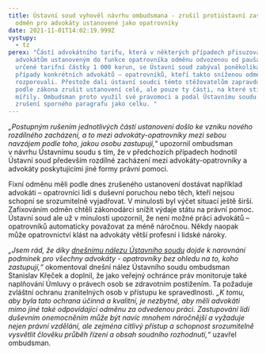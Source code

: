 ```yaml
---
title: Ústavní soud vyhověl návrhu ombudsmana - zrušil protiústavní zastropování
  odměn pro advokáty ustanovené jako opatrovníky
date: 2021-11-01T14:02:19.999Z
vystupy:
  - tz
perex: "Částí advokátního tarifu, která v některých případech přisuzovala
  advokátům ustanoveným do funkce opatrovníka odměnu odvozenou od paušálně
  určené tarifní částky 1 000 korun, se Ústavní soud zabýval poněkolikáté. Šlo o
  případy konkrétních advokátů – opatrovníků, kteří takto sníženou odměnu
  rozporovali. Přestože dali ústavní soudci těmto stěžovatelům zapravdu, nemohli
  podle zákona zrušit ustanovení celé, ale pouze ty části, na které stížnosti
  mířily. Ombudsman proto využil své pravomoci a podal Ústavnímu soudu návrh na
  zrušení sporného paragrafu jako celku. "
---
```

<p><em>&bdquo;Postupným rušením jednotlivých částí ustanovení došlo ke vzniku nového rozdílného zacházení, a to mezi advokáty-opatrovníky mezi sebou navzájem podle toho, jakou osobu zastupují,</em>&ldquo; upozornil ombudsman v&nbsp;návrhu Ústavnímu soudu s&nbsp;tím, že v&nbsp;předchozích případech hodnotil Ústavní soud především rozdílné zacházení mezi advokáty-opatrovníky a advokáty poskytujícími jiné formy právní pomoci.</p>

<p>Fixní odměnu měli podle dnes zrušeného ustanovení dostávat například advokáti &ndash; opatrovníci lidí s duševní poruchou nebo těch, kteří nejsou schopní se srozumitelně vyjadřovat. V&nbsp;minulosti byl výčet situací ještě širší. Zafixováním odměn chtěli zákonodárci snížit výdaje státu na právní pomoc. Ústavní soud ale už v&nbsp;minulosti upozornil, že není možné práci advokátů &ndash; opatrovníků automaticky považovat za méně náročnou. Někdy naopak může opatrovnictví klást na advokáty větší profesní i lidské nároky.</p>

<p><em>&bdquo;Jsem rád, že díky <a href="https://www.usoud.cz/aktualne/ustavni-soud-zrusil-i-zbyvajici-cast-ustanoveni-advokatniho-tarifu-upravujici-vypocet-odmeny-advokata-jako-opatrovnika">dnešnímu nálezu Ústavního soudu</a> dojde k&nbsp;narovnání podmínek pro všechny advokáty - opatrovníky bez ohledu na to, koho zastupují,&ldquo; </em>okomentoval dnešní nález Ústavního soudu ombudsman Stanislav Křeček a doplnil, že jako veřejný ochránce práv monitoruje také naplňování Úmluvy o právech osob se zdravotním postižením. Ta požaduje zvláštní ochranu zranitelných osob v&nbsp;přístupu ke spravedlnosti.&nbsp;<em>&bdquo;K tomu, aby byla tato ochrana účinná a kvalitní, je nezbytné, aby měli advokáti mimo jiné také odpovídající odměnu za odvedenou práci. Zastupování lidí duševním onemocněním může být navíc mnohem náročnější a vyžaduje nejen právní vzdělání, ale zejména citlivý přístup a schopnost srozumitelně vysvětlit člověku průběh řízení a obsah soudního rozhodnutí,&ldquo; </em>uzavřel ombudsman<em>. </em></p>
